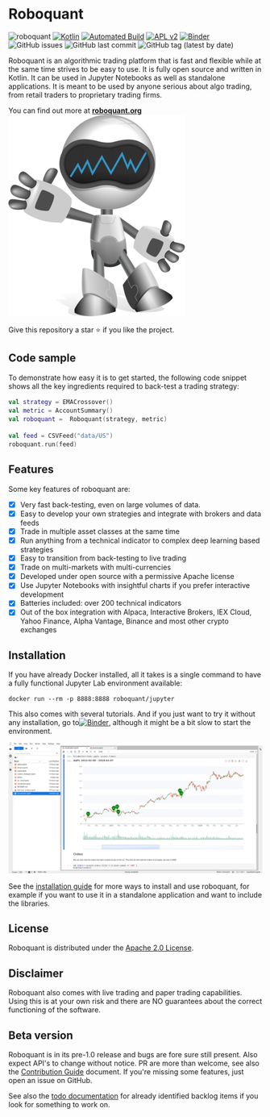 # Roboquant

![roboquant](https://img.shields.io/badge/roboquant-0.8-blue.svg)
[![Kotlin](https://img.shields.io/badge/kotlin-1.5-blue.svg?logo=kotlin)](http://kotlinlang.org)
[![Automated Build](https://github.com/neurallayer/roboquant/actions/workflows/maven.yml/badge.svg)](https://github.com/neurallayer/roboquant/actions/workflows/maven.yml)
[![APL v2](https://img.shields.io/badge/license-Apache%202-blue.svg)](http://www.apache.org/licenses/LICENSE-2.0.html)
[![Binder](https://mybinder.org/badge_logo.svg)](https://mybinder.org/v2/gh/neurallayer/roboquant-notebook/main?filepath=tutorials&urlpath=lab)
![GitHub issues](https://img.shields.io/github/issues/neurallayer/roboquant)
![GitHub last commit](https://img.shields.io/github/last-commit/neurallayer/roboquant)
![GitHub tag (latest by date)](https://img.shields.io/github/v/tag/neurallayer/roboquant)


Roboquant is an algorithmic trading platform that is fast and flexible while at the same time strives to be easy to use. It is fully open source and written in Kotlin. It can be used in Jupyter Notebooks as well as standalone applications. It is meant to be used by anyone serious about algo trading, from retail traders to proprietary trading firms.

You can find out more at **[roboquant.org](https://roboquant.org)**
![roboquant Logo](/docs/roboquant_logo.png)

Give this repository a star ⭐ if you like the project.

## Code sample
To demonstrate how easy it is to get started, the following code snippet shows all the key ingredients required to back-test a trading strategy:

```kotlin
val strategy = EMACrossover()
val metric = AccountSummary()
val roboquant =  Roboquant(strategy, metric)

val feed = CSVFeed("data/US")
roboquant.run(feed)
```


## Features
Some key features of roboquant are:

* [x]  Very fast back-testing, even on large volumes of data.
* [x]  Easy to develop your own strategies and integrate with brokers and data feeds
* [x]  Trade in multiple asset classes at the same time
* [x]  Run anything from a technical indicator to complex deep learning based strategies
* [x]  Easy to transition from back-testing to live trading
* [x]  Trade on multi-markets with multi-currencies
* [x]  Developed under open source with a permissive Apache license
* [x]  Use Jupyter Notebooks with insightful charts if you prefer interactive development
* [x]  Batteries included: over 200 technical indicators
* [x]  Out of the box integration with  Alpaca, Interactive Brokers, IEX Cloud, Yahoo Finance, Alpha Vantage, Binance and most other crypto exchanges 

## Installation
If you have already Docker installed, all it takes is a single command to have a fully functional Jupyter Lab environment available:

```shell
docker run --rm -p 8888:8888 roboquant/jupyter 
```

This also comes with several tutorials. And if you just want to try it without any installation, go to[![Binder](https://mybinder.org/badge_logo.svg)](https://mybinder.org/v2/gh/neurallayer/roboquant-notebook/main?filepath=tutorials&urlpath=lab), although it might be a bit slow to start the environment. 

![Jupyter Lab](/docs/jupyter-lab.png)

See the [installation guide](/docs/INSTALL.md) for more ways to install and use roboquant, for example if you want to use it in a standalone application and want to include the libraries.

## License
Roboquant is distributed under the [Apache 2.0 License](/LICENSE).  

## Disclaimer
Roboquant also comes with live trading and paper trading capabilities. Using this is at your own risk and there are NO guarantees about the correct functioning of the software. 

## Beta version
Roboquant is in its pre-1.0 release and bugs are fore sure still present. Also expect API's to change without notice.  PR are more than welcome, see also the [Contribution Guide](/docs/CONTRIBUTING.md) document. If you're missing some features, just open an issue on GitHub. 

See also the [todo documentation](/docs/TODO.md) for already identified backlog items if you look for something to work on.




